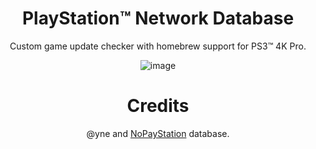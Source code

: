 <div align="center">

# PlayStation™ Network Database
Custom game update checker with homebrew support for PS3™ 4K Pro.

![image](https://github.com/user-attachments/assets/8e4000d3-b68c-4192-84e9-ce1788e922de)

 # Credits
 @yne and [NoPayStation](https://nopaystation.com/) database.
</div>
